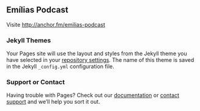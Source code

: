 ## Emílias Podcast


Visite http://anchor.fm/emilias-podcast


### Jekyll Themes

Your Pages site will use the layout and styles from the Jekyll theme you have selected in your [repository settings](https://github.com/adolfont/emilias-podcast/settings). The name of this theme is saved in the Jekyll `_config.yml` configuration file.

### Support or Contact

Having trouble with Pages? Check out our [documentation](https://help.github.com/categories/github-pages-basics/) or [contact support](https://github.com/contact) and we’ll help you sort it out.
